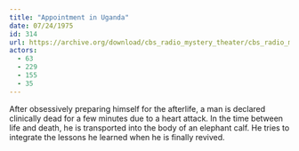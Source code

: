 ```yaml
---
title: "Appointment in Uganda"
date: 07/24/1975
id: 314
url: https://archive.org/download/cbs_radio_mystery_theater/cbs_radio_mystery_theater-0301-0350.zip/cbs_radio_mystery_theater-0301-0350%2Fcbsrmt_0314_appointment_in_uganda.mp3
actors:
  - 63
  - 229
  - 155
  - 35
---
```

After obsessively preparing himself for the afterlife, a man is declared clinically dead for a few minutes due to a heart attack. In the time between life and death, he is transported into the body of an elephant calf. He tries to integrate the lessons he learned when he is finally revived.